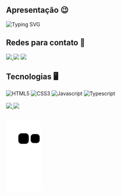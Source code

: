 ## Apresentação 😉

![Typing SVG](https://readme-typing-svg.herokuapp.com?font=Roboto+Mono&pause=1000&vCenter=true&random=false&width=520&height=60&lines=Hello%2C+welcome+to+my+profile%F0%9F%98%81;Meu+nome+%C3%A9+Lucas+Mendes+e+tenho+20+anos;Atualmente+estudo+as+tecnologias+Front-End;Em+busca+da+minha+primeira+vaga+como+Dev+%F0%9F%92%BB)

## Redes para contato 📨
<div display: 'inline-block'> 
<a href="https://www.instagram.com/lucas.mds_/" target="_blank"><img src="https://img.shields.io/badge/-Instagram-%23E4405F?style=for-the-badge&logo=instagram&logoColor=white"</a>
<a href = "mailto:lucasms.540@gmail.com" target="_blank"> <img src="https://img.shields.io/badge/-Gmail-%23333?style=for-the-badge&logo=gmail&logoColor=white" target="_blank"></a>
<!-- <a href="https://www.linkedin.com/in/matheus-bastos-de-andrade-b380431a3/" target="_blank"><img src="https://img.shields.io/badge/-LinkedIn-%230077B5?style=for-the-badge&logo=linkedin&logoColor=white" style="border-radius: 30px" target="_blank"></a>  -->
 <a href="" target="_blank">
  <img src="https://img.shields.io/badge/Discord-7289DA?style=for-the-badge&logo=discord&logoColor=white" target="_blank">
 </a> 
 </div>

## Tecnologias 🖥
<div display: 'inline-block'>
    <img alt='HTML5' src='https://img.shields.io/badge/HTML5-E34F26?style=for-the-badge&logo=html5&logoColor=white'>
    <img alt='CSS3' src='https://img.shields.io/badge/CSS3-1572B6?style=for-the-badge&logo=css3&logoColor=white'>
    <img alt='Javascript' src='https://img.shields.io/badge/JavaScript-yellow?style=for-the-badge&logo=javascript&logoColor=white'>
    <img alt='Typescript' src='https://img.shields.io/badge/TypeScript-007ACC?style=for-the-badge&logo=typescript&logoColor=white'>
</div>
 <br>
 <div>
   <a href="https://github.com/lucas-slv">
   <img height="180em" src="https://github-readme-stats.vercel.app/api?username=lucas-slv&show_icons=true&theme=dark&include_all_commits=true&count_private=true"/>
   <img height="180em" src="https://github-readme-stats.vercel.app/api/top-langs/?username=lucas-slv&layout=compact&langs_count=6&theme=dark"/>

</div>
 
 <br>
 
  ![Snake animation](https://github.com/lucas-slv/lucas-slv/blob/output/github-contribution-grid-snake.svg)
</div>
